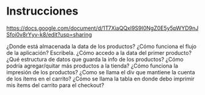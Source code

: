 # Instrucciones

https://docs.google.com/document/d/1T7XiaQQxl9S9I0NgZ0E5y5pWYD9nJSfoi0v8rYyv-k8/edit?usp=sharing

¿Donde está almacenada la data de los productos?
¿Cómo funciona el flujo de la aplicación? Escribela.
¿Cómo accedo a la data del primer producto?
¿Qué estructura de datos que guarda la info de los productos?
¿Cómo podría agregar/quitar más productos a la tienda?
¿Cómo funciona la impresión de los productos?
¿Como se llama el div que mantiene la cuenta de los ítems en el carrito?
¿Cómo se llama la tabla en donde debo imprimir mis ítems del carrito para el checkout? 


